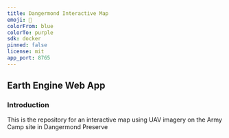 ```yaml
---
title: Dangermond Interactive Map
emoji: 🌳
colorFrom: blue
colorTo: purple
sdk: docker
pinned: false
license: mit
app_port: 8765
---
```


## Earth Engine Web App

### Introduction

This is the repository for an interactive map using UAV imagery on the Army Camp site in Dangermond Preserve

